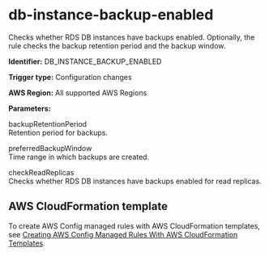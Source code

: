 # db\-instance\-backup\-enabled<a name="db-instance-backup-enabled"></a>

Checks whether RDS DB instances have backups enabled\. Optionally, the rule checks the backup retention period and the backup window\.

**Identifier:** DB\_INSTANCE\_BACKUP\_ENABLED

**Trigger type:** Configuration changes

**AWS Region:** All supported AWS Regions

**Parameters:**

 backupRetentionPeriod   
 Retention period for backups\. 

 preferredBackupWindow   
 Time range in which backups are created\. 

 checkReadReplicas   
 Checks whether RDS DB instances have backups enabled for read replicas\. 

## AWS CloudFormation template<a name="w24aac11c29c17c93c15"></a>

To create AWS Config managed rules with AWS CloudFormation templates, see [Creating AWS Config Managed Rules With AWS CloudFormation Templates](aws-config-managed-rules-cloudformation-templates.md)\.